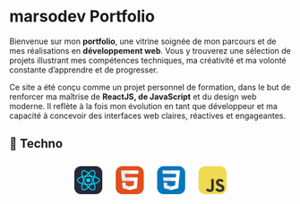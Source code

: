# marsodev Portfolio

Bienvenue sur mon **portfolio**, une vitrine soignée de mon parcours et de mes réalisations en **développement web**. Vous y trouverez une sélection de projets illustrant mes compétences techniques, ma créativité et ma volonté constante d’apprendre et de progresser.

Ce site a été conçu comme un projet personnel de formation, dans le but de renforcer ma maîtrise de **ReactJS, de JavaScript** et du design web moderne. Il reflète à la fois mon évolution en tant que développeur et ma capacité à concevoir des interfaces web claires, réactives et engageantes.

## 🚀 Techno

<div align="center">
<a href="https://reactjs.org/" target="_blank"><img style="margin: 10px" src="https://github.com/tandpfun/skill-icons/raw/main/icons/React-Dark.svg" alt="React" height="50" /></a>  
<a href="https://en.wikipedia.org/wiki/HTML5" target="_blank"><img style="margin: 10px" src="https://github.com/tandpfun/skill-icons/raw/main/icons/HTML.svg" alt="HTML5" height="50" /></a>  
<a href="https://www.w3schools.com/css/" target="_blank"><img style="margin: 10px" src="https://github.com/tandpfun/skill-icons/raw/main/icons/CSS.svg" alt="CSS3" height="50" /></a>  
<a href="https://www.javascript.com/" target="_blank"><img style="margin: 10px" src="https://github.com/tandpfun/skill-icons/raw/main/icons/JavaScript.svg" alt="JavaScript" height="50" /></a>  
</div>
